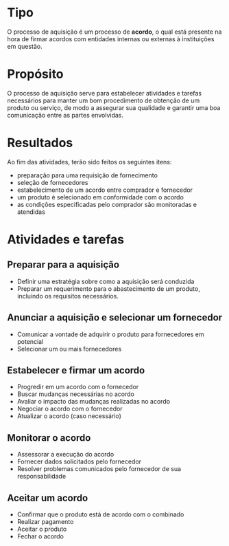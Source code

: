 # Tipo
O processo de aquisição é um processo de **acordo**, o qual está presente na hora de firmar acordos com entidades internas ou externas à instituições em questão.

# Propósito
O processo de aquisição serve para estabelecer atividades e tarefas necessários para manter um bom procedimento de obtenção de um produto ou serviço, de modo a assegurar sua qualidade e garantir uma boa comunicação entre as partes envolvidas.

# Resultados
Ao fim das atividades, terão sido feitos os seguintes itens:
- preparação para uma requisição de fornecimento
- seleção de fornecedores
- estabelecimento de um acordo entre comprador e fornecedor
- um produto é selecionado em conformidade com o acordo
- as condições especificadas pelo comprador são monitoradas e atendidas

# Atividades e tarefas
## Preparar para a aquisição
- Definir uma estratégia sobre como a aquisição será conduzida
- Preparar um requerimento para o abastecimento de um produto, incluindo os requisitos necessários.

## Anunciar a aquisição e selecionar um fornecedor
- Comunicar a vontade de adquirir o produto para fornecedores em potencial
- Selecionar um ou mais fornecedores

## Estabelecer e firmar um acordo
- Progredir em um acordo com o fornecedor
- Buscar mudanças necessárias no acordo
- Avaliar o impacto das mudanças realizadas no acordo
- Negociar o acordo com o fornecedor
- Atualizar o acordo (caso necessário)

## Monitorar o acordo
- Assessorar a execução do acordo
- Fornecer dados solicitados pelo fornecedor
- Resolver problemas comunicados pelo fornecedor de sua responsabilidade

## Aceitar um acordo
- Confirmar que o produto está de acordo com o combinado
- Realizar pagamento
- Aceitar o produto
- Fechar o acordo